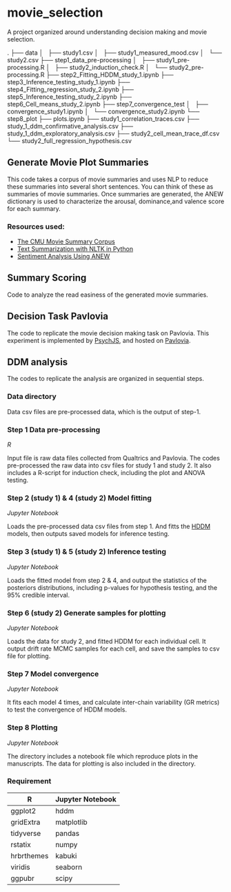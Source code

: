 # movie_selection
A project organized around understanding decision making and movie selection.

.
├── data
│   ├── study1.csv
│   ├── study1_measured_mood.csv
│   └── study2.csv
├── step1_data_pre-processing
│   ├── study1_pre-processing.R
│   ├── study2_induction_check.R
│   └── study2_pre-processing.R
├── step2_Fitting_HDDM_study_1.ipynb
├── step3_Inference_testing_study_1.ipynb
├── step4_Fitting_regression_study_2.ipynb
├── step5_Inference_testing_study_2.ipynb
├── step6_Cell_means_study_2.ipynb
├── step7_convergence_test
│   ├── convergence_study1.ipynb
│   └── convergence_study2.ipynb
└── step8_plot
    ├── plots.ipynb
    ├── study1_correlation_traces.csv
    ├── study_1_ddm_confirmative_analysis.csv
    ├── study_1_ddm_exploratory_analysis.csv
    ├── study2_cell_mean_trace_df.csv
    └── study2_full_regression_hypothesis.csv

## Generate Movie Plot Summaries
This code takes a corpus of movie summaries and uses NLP to reduce these summaries into several short sentences. You can think of these as summaries of movie summaries. Once summaries are generated, the ANEW dictionary is used to characterize the arousal, dominance,and valence score for each summary.

### Resources used:
* [The CMU Movie Summary Corpus](http://www.cs.cmu.edu/~ark/personas/)
* [Text Summarization with NLTK in Python](https://stackabuse.com/text-summarization-with-nltk-in-python/)
* [Sentiment Analysis Using ANEW](https://github.com/dwzhou/SentimentAnalysis)

## Summary Scoring
Code to analyze the read easiness of the generated movie summaries. 

## Decision Task Pavlovia
The code to replicate the movie decision making task on Pavlovia. This experiment is implemented by [PsychJS](https://www.psychopy.org/online/psychojsCode.html), and hosted on [Pavlovia](https://pavlovia.org/).

## DDM analysis
The codes to replicate the analysis are organized in sequential steps. 

### Data directory
Data csv files are pre-processed data, which is the output of step-1. 

### Step 1 Data pre-processing
*R*

Input file is raw data files collected from Qualtrics and Pavlovia. 
The codes pre-processed the raw data into csv files for study 1 and study 2.
It also includes a R-script for induction check, including the plot and ANOVA testing. 

### Step 2 (study 1) & 4 (study 2) Model fitting
*Jupyter Notebook*

Loads the pre-processed data csv files from step 1. And fitts the [HDDM](http://ski.clps.brown.edu/hddm_docs/) models, then outputs saved models for inference testing.

### Step 3 (study 1) & 5 (study 2) Inference testing
*Jupyter Notebook*

Loads the fitted model from step 2 & 4, and output the statistics of the posteriors distributions, including p-values for hypothesis testing, and the 95% credible interval.

### Step 6 (study 2) Generate samples for plotting
*Jupyter Notebook*

Loads the data for study 2, and fitted HDDM for each individual cell. It output drift rate MCMC samples for each cell, and save the samples to csv file for plotting.

### Step 7 Model convergence
*Jupyter Notebook*

It fits each model 4 times, and calculate inter-chain variability (GR metrics) to test the convergence of HDDM models. 

### Step 8 Plotting
*Jupyter Notebook*

The directory includes a notebook file which reproduce plots in the manuscripts. The data for plotting is also included in the directory. 

### Requirement
R | Jupyter Notebook
------------ | -------------
ggplot2 | hddm
gridExtra | matplotlib
tidyverse | pandas
rstatix | numpy
hrbrthemes | kabuki
viridis | seaborn
ggpubr | scipy

